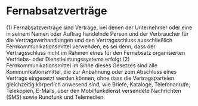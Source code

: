 # Fernabsatzverträge

(1) Fernabsatzverträge sind Verträge, bei denen der Unternehmer oder eine in seinem Namen oder Auftrag handelnde Person und der Verbraucher für die Vertragsverhandlungen und den Vertragsschluss ausschließlich Fernkommunikationsmittel verwenden, es sei denn, dass der Vertragsschluss nicht im Rahmen eines für den Fernabsatz organisierten Vertriebs- oder Dienstleistungssystems erfolgt.(2) Fernkommunikationsmittel im Sinne dieses Gesetzes sind alle Kommunikationsmittel, die zur Anbahnung oder zum Abschluss eines Vertrags eingesetzt werden können, ohne dass die Vertragsparteien gleichzeitig körperlich anwesend sind, wie Briefe, Kataloge, Telefonanrufe, Telekopien, E-Mails, über den Mobilfunkdienst versendete Nachrichten (SMS) sowie Rundfunk und Telemedien. 

